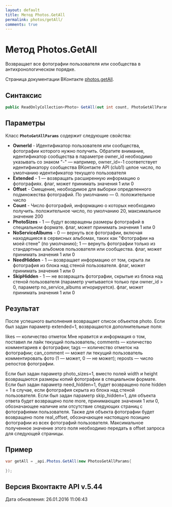 ```yaml
---
layout: default
title: Метод Photos.GetAll
permalink: photos/getAll/
comments: true
---
```

# Метод Photos.GetAll
Возвращает все фотографии пользователя или сообщества в антихронологическом порядке.

Страница документации ВКонтакте [photos.getAll](https://vk.com/dev/photos.getAll).

## Синтаксис
``` csharp
public ReadOnlyCollection<Photo> GetAll(out int count, PhotoGetAllParams @params)
```

## Параметры
Класс **`PhotoGetAllParams`** содержит следующие свойства:

+ **OwnerId** - Идентификатор пользователя или сообщества, фотографии которого нужно получить. Обратите внимание, идентификатор сообщества в параметре owner_id необходимо указывать со знаком "-" — например, owner_id=-1 соответствует идентификатору сообщества ВКонтакте API (club1)  целое число, по умолчанию идентификатор текущего пользователя
+ **Extended** - 1 — возвращать расширенную информацию о фотографиях. флаг, может принимать значения 1 или 0
+ **Offset** - Смещение, необходимое для выборки определенного подмножества фотографий. По умолчанию — 0. положительное число
+ **Count** - Число фотографий, информацию о которых необходимо получить. положительное число, по умолчанию 20, максимальное значение 200
+ **PhotoSizes** - 1 — будут возвращены размеры фотографий в специальном формате. флаг, может принимать значения 1 или 0
+ **NoServiceAlbums** - 0 — вернуть все фотографии, включая находящиеся в сервисных альбомах, таких как "Фотографии на моей стене" (по умолчанию);  1 — вернуть фотографии только из стандартных альбомов пользователя или сообщества. флаг, может принимать значения 1 или 0
+ **NeedHidden** - 1 — возвращает информацию от том, скрыта ли фотография из блока над стеной пользователя. флаг, может принимать значения 1 или 0
+ **SkipHidden** - 1 — не возвращать фотографии, скрытые из блока над стеной пользователя (параметр учитывается только при owner_id &gt; 0, параметр no_service_albums игнорируется). флаг, может принимать значения 1 или 0

## Результат
После успешного выполнения возвращает список объектов photo. 
Если был задан параметр extended=1, возвращаются дополнительные поля: 

likes — количество отметок Мне нравится и информация о том, поставил ли лайк текущий пользователь; 
comments — количество комментариев к фотографии; 
tags — количество отметок на фотографии; 
can_comment — может ли текущий пользователь комментировать фото (1 — может, 0 — не может); 
reposts — число репостов фотографии. 

Если был задан параметр photo_sizes=1, вместо полей width и height возвращаются размеры копий фотографии в специальном формате. 
Если был задан параметр need_hidden=1, будет возвращено поле hidden = 1 в случае, если фотография скрыта из блока над стеной пользователя. 
Если был задан параметр skip_hidden=1, для объекта ответа будет возвращено поле more, принимающее значения 1 или 0, обозначающее наличие или отсутствие следующих страниц с фотографиями пользователя. Также для объекта фотографии будет возвращено поле real_offset, обозначающее настоящую позицию фотографии из всех фотографий пользователя. Максимальное полученное значение этого поля необходимо передать в offset запроса для следующей страницы.

## Пример
``` csharp
var getAll = _api.Photos.GetAll(new PhotosGetAllParams{
	
});
```

## Версия Вконтакте API v.5.44
Дата обновления: 26.01.2016 11:06:43
